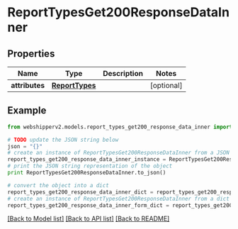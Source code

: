# ReportTypesGet200ResponseDataInner


## Properties
Name | Type | Description | Notes
------------ | ------------- | ------------- | -------------
**attributes** | [**ReportTypes**](ReportTypes.md) |  | [optional] 

## Example

```python
from webshipperv2.models.report_types_get200_response_data_inner import ReportTypesGet200ResponseDataInner

# TODO update the JSON string below
json = "{}"
# create an instance of ReportTypesGet200ResponseDataInner from a JSON string
report_types_get200_response_data_inner_instance = ReportTypesGet200ResponseDataInner.from_json(json)
# print the JSON string representation of the object
print ReportTypesGet200ResponseDataInner.to_json()

# convert the object into a dict
report_types_get200_response_data_inner_dict = report_types_get200_response_data_inner_instance.to_dict()
# create an instance of ReportTypesGet200ResponseDataInner from a dict
report_types_get200_response_data_inner_form_dict = report_types_get200_response_data_inner.from_dict(report_types_get200_response_data_inner_dict)
```
[[Back to Model list]](../README.md#documentation-for-models) [[Back to API list]](../README.md#documentation-for-api-endpoints) [[Back to README]](../README.md)


